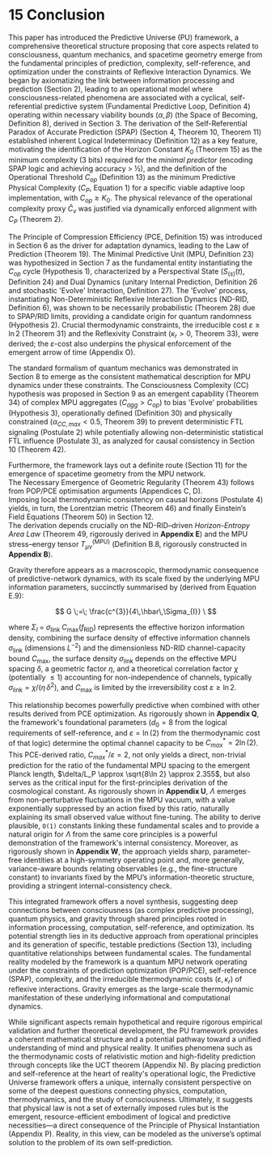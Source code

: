 # 15 Conclusion

This paper has introduced the Predictive Universe (PU) framework, a comprehensive theoretical structure proposing that core aspects related to consciousness, quantum mechanics, and spacetime geometry emerge from the fundamental principles of prediction, complexity, self-reference, and optimization under the constraints of Reflexive Interaction Dynamics. We began by axiomatizing the link between information processing and prediction (Section 2), leading to an operational model where consciousness-related phenomena are associated with a cyclical, self-referential predictive system (Fundamental Predictive Loop, Definition 4) operating within necessary viability bounds $(\alpha, \beta)$ (the Space of Becoming, Definition 8), derived in Section 3. The derivation of the Self-Referential Paradox of Accurate Prediction (SPAP) (Section 4, Theorem 10, Theorem 11) established inherent Logical Indeterminacy (Definition 12) as a key feature, motivating the identification of the Horizon Constant $K_0$ (Theorem 15) as the minimum complexity (3 bits) required for the *minimal predictor* (encoding SPAP logic and achieving accuracy > ½), and the definition of the Operational Threshold $C_{op}$ (Definition 13) as the minimum Predictive Physical Complexity ($C_P$, Equation 1) for a specific viable adaptive loop implementation, with $C_{op} \ge K_0$. The physical relevance of the operational complexity proxy $\hat{C}_v$ was justified via dynamically enforced alignment with $C_P$ (Theorem 2).

The Principle of Compression Efficiency (PCE, Definition 15) was introduced in Section 6 as the driver for adaptation dynamics, leading to the Law of Prediction (Theorem 19). The Minimal Predictive Unit (MPU, Definition 23) was hypothesized in Section 7 as the fundamental entity instantiating the $C_{op}$ cycle (Hypothesis 1), characterized by a Perspectival State ($S_{(s)}(t)$, Definition 24) and Dual Dynamics (unitary Internal Prediction, Definition 26 and stochastic 'Evolve' Interaction, Definition 27). The 'Evolve' process, instantiating Non-Deterministic Reflexive Interaction Dynamics (ND-RID, Definition 6), was shown to be necessarily probabilistic (Theorem 28) due to SPAP/RID limits, providing a candidate origin for quantum randomness (Hypothesis 2). Crucial thermodynamic constraints, the irreducible cost $\varepsilon \ge \ln 2$ (Theorem 31) and the Reflexivity Constraint ($\kappa_r > 0$, Theorem 33), were derived; the $\varepsilon$-cost also underpins the physical enforcement of the emergent arrow of time (Appendix O).

The standard formalism of quantum mechanics was demonstrated in Section 8 to emerge as the consistent mathematical description for MPU dynamics under these constraints. The Consciousness Complexity (CC) hypothesis was proposed in Section 9 as an emergent capability (Theorem 34) of complex MPU aggregates ($C_{agg} > C_{op}$) to bias 'Evolve' probabilities (Hypothesis 3), operationally defined (Definition 30) and physically constrained ($\alpha_{CC,max} < 0.5$, Theorem 39) to prevent deterministic FTL signaling (Postulate 2) while potentially allowing non-deterministic statistical FTL influence (Postulate 3), as analyzed for causal consistency in Section 10 (Theorem 42).

Furthermore, the framework lays out a definite route (Section 11) for the emergence of spacetime geometry from the MPU network.  
The Necessary Emergence of Geometric Regularity (Theorem 43) follows from POP/PCE optimisation arguments (Appendices C, D).  
Imposing local thermodynamic consistency on causal horizons (Postulate 4) yields, in turn, the Lorentzian metric (Theorem 46) and finally Einstein’s Field Equations (Theorem 50) in Section 12.  
The derivation depends crucially on the ND-RID–driven *Horizon-Entropy Area Law* (Theorem 49, rigorously derived in **Appendix E**) and the MPU stress–energy tensor $T_{\mu\nu}^{(\mathrm{MPU})}$ (Definition B.8, rigorously constructed in **Appendix B**).

Gravity therefore appears as a macroscopic, thermodynamic consequence of predictive-network dynamics, with its scale fixed by the underlying MPU information parameters, succinctly summarised by (derived from Equation E.9):

$$
G \;=\; \frac{c^{3}}{4\,\hbar\,\Sigma_{I}} \
$$

where $\displaystyle \Sigma_{I}\;=\;\sigma_{\text{link}}\;C_{\max}(f_{\text{RID}})$ represents the effective horizon information density, combining the surface density of effective information channels $\sigma_{\text{link}}$ (dimensions $L^{-2}$) and the dimensionless ND-RID channel-capacity bound $C_{\max}$, the surface density $\sigma_{\text{link}}$ depends on the effective MPU spacing $\delta$, a geometric factor $\eta$, and a theoretical correlation factor $\chi$ (potentially $\le 1$) accounting for non-independence of channels, typically $\sigma_{\text{link}} = \chi/(\eta\,\delta^{2})$, and $C_{\max}$ is limited by the irreversibility cost $\varepsilon\ge\ln 2$.

This relationship becomes powerfully predictive when combined with other results derived from PCE optimization. As rigorously shown in **Appendix Q**, the framework's foundational parameters ($d_0=8$ from the logical requirements of self-reference, and $\varepsilon=\ln(2)$ from the thermodynamic cost of that logic) determine the optimal channel capacity to be $C_{max}^* = 2\ln(2)$. This PCE-derived ratio, $C_{max}^*/\varepsilon = 2$, not only yields a direct, non-trivial prediction for the ratio of the fundamental MPU spacing to the emergent Planck length, $\delta/L_P \approx \sqrt{8\ln 2} \approx 2.355$, but also serves as the critical input for the first-principles derivation of the cosmological constant. As rigorously shown in **Appendix U**, $\Lambda$ emerges from non-perturbative fluctuations in the MPU vacuum, with a value exponentially suppressed by an action fixed by this ratio, naturally explaining its small observed value without fine-tuning. The ability to derive plausible, `O(1)` constants linking these fundamental scales and to provide a natural origin for $\Lambda$ from the same core principles is a powerful demonstration of the framework's internal consistency. Moreover, as rigorously shown in **Appendix W**, the approach yields sharp, parameter-free identities at a high-symmetry operating point and, more generally, variance-aware bounds relating observables (e.g., the fine-structure constant) to invariants fixed by the MPU’s information-theoretic structure, providing a stringent internal-consistency check.

This integrated framework offers a novel synthesis, suggesting deep connections between consciousness (as complex predictive processing), quantum physics, and gravity through shared principles rooted in information processing, computation, self-reference, and optimization. Its potential strength lies in its deductive approach from operational principles and its generation of specific, testable predictions (Section 13), including quantitative relationships between fundamental scales. The fundamental reality modeled by the framework is a quantum MPU network operating under the constraints of prediction optimization (POP/PCE), self-reference (SPAP), complexity, and the irreducible thermodynamic costs ($\varepsilon, \kappa_r$) of reflexive interactions. Gravity emerges as the large-scale thermodynamic manifestation of these underlying informational and computational dynamics.

While significant aspects remain hypothetical and require rigorous empirical validation and further theoretical development, the PU framework provides a coherent mathematical structure and a potential pathway toward a unified understanding of mind and physical reality. It unifies phenomena such as the thermodynamic costs of relativistic motion and high-fidelity prediction through concepts like the UCT theorem (Appendix N). By placing prediction and self-reference at the heart of reality's operational logic, the Predictive Universe framework offers a unique, internally consistent perspective on some of the deepest questions connecting physics, computation, thermodynamics, and the study of consciousness. Ultimately, it suggests that physical law is not a set of externally imposed rules but is the emergent, resource-efficient embodiment of logical and predictive necessities—a direct consequence of the Principle of Physical Instantiation (Appendix P). Reality, in this view, can be modeled as the universe’s optimal solution to the problem of its own self-prediction.


